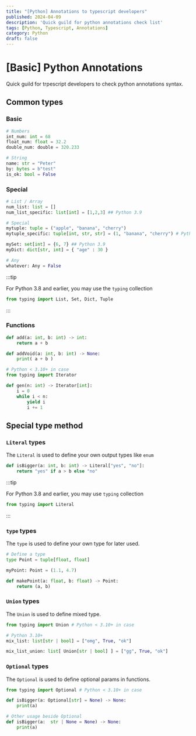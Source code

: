 ```yaml
---
title: "[Python] Annotations to typescript developers"
published: 2024-04-09
description: 'Quick guild for python annotations check list'
tags: [Python, Typescript, Annotations]
category: Python
draft: false
---
```


# [Basic] Python Annotations 

Quick guild for trpescript developers to check python annotations syntax.

## Common types

### Basic
```python
# Numbers
int_num: int = 68
float_num: float = 32.2
double_num: double = 320.233

# String
name: str = "Peter"
by: bytes = b"test"
is_ok: bool = False
```

### Special 
```python
# List / Array
num_list: list = []
num_list_specific: list[int] = [1,2,3] ## Python 3.9

# Special
mytuple: tuple = ("apple", "banana", "cherry")
mytuple_specific: tuple[int, str, str] = (1, "banana", "cherry") # Python 3.9+

mySet: set[int] = {6, 7} ## Python 3.9
myDict: dict[str, int] = { "age" : 30 }

# Any
whatever: Any = False
```

:::tip

For Python 3.8 and earlier, you may use the `typing` collection 
```python
from typing import List, Set, Dict, Tuple
```

:::

### Functions 
```python
def add(a: int, b: int) -> int:
    return a + b

def addVoid(a: int, b: int) -> None:
    print( a + b )

# Python < 3.10+ in case
from typing import Iterator 

def gen(n: int) -> Iterator[int]:
    i = 0
    while i < n:
        yield i
        i += 1
```

## Special type method

### `Literal` types
The `Literal` is used to define your own output types like `enum`

```python
def isBigger(a: int, b: int) -> Literal["yes", "no"]:
    return "yes" if a > b else "no"
```

:::tip

For Python 3.8 and earlier, you may use `typing` collection 
```python
from typing import Literal
```

:::

### `type` types
The `type` is used to define your own type for later used.

```python
# Define a type
type Point = tuple[float, float]

myPoint: Point = (1.1, 4.7)

def makePoint(a: float, b: float) -> Point:
    return (a, b)
```

### `Union` types
The `Union` is used to define mixed type.

```python
from typing import Union # Python < 3.10+ in case

# Python 3.10+
mix_list: list[str | bool] = ["omg", True, "ok"] 

mix_list_union: list[ Union[str | bool] ] = ["gg", True, "ok"]
```

### `Optional` types
The `Optional` is used to define optional params in functions.

```python
from typing import Optional # Python < 3.10+ in case

def isBigger(a: Optional[str] = None) -> None:
    print(a)

# Other usage beside Optional
def isBigger(a:  str | None = None) -> None:
    print(a)
```


